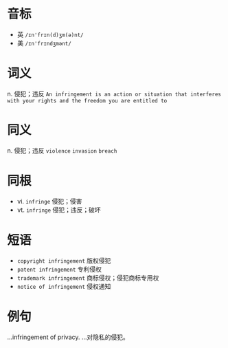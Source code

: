# 音标

- 英 `/ɪn'frɪn(d)ʒm(ə)nt/`
- 美 `/ɪn'frɪndʒmənt/`

# 词义

n. 侵犯；违反
`An infringement is an action or situation that interferes with your rights and the freedom you are entitled to`

# 同义

n. 侵犯；违反
`violence` `invasion` `breach`

# 同根

- vi. `infringe` 侵犯；侵害
- vt. `infringe` 侵犯；违反；破坏

# 短语

- `copyright infringement` 版权侵犯
- `patent infringement` 专利侵权
- `trademark infringement` 商标侵权；侵犯商标专用权
- `notice of infringement` 侵权通知

# 例句

...infringement of privacy.
…对隐私的侵犯。


